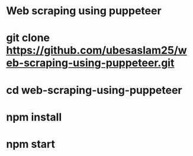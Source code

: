 # Web scraping using puppeteer
# git clone https://github.com/ubesaslam25/web-scraping-using-puppeteer.git
# cd web-scraping-using-puppeteer
# npm install
# npm start
